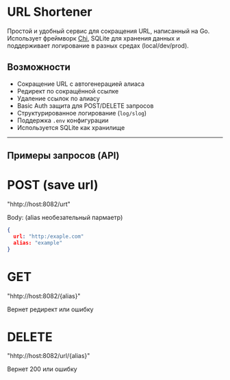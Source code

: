 # URL Shortener

Простой и удобный сервис для сокращения URL, написанный на Go.  
Использует фреймворк [Chi](https://github.com/go-chi/chi), SQLite для хранения данных и поддерживает логирование в разных средах (local/dev/prod).

##  Возможности

-  Сокращение URL с автогенерацией алиаса
-  Редирект по сокращённой ссылке
-  Удаление ссылок по алиасу
-  Basic Auth защита для POST/DELETE запросов
-  Структурированное логирование (`log/slog`)
-  Поддержка `.env` конфигурации
-  Используется SQLite как хранилище

--------------------------------------------------------------
## Примеры запросов (API)

# POST (save url)

"hhtp://host:8082/urt"

Body: (alias необезательный пармаетр)
```json
{
  url: "http:/exaple.com"
  alias: "example" 
}
```

# GET

"hhtp://host:8082/{alias}"

Вернет редирект или ошибку

# DELETE

"hhtp://host:8082/url/{alias}"

Вернет 200 или ошибку

